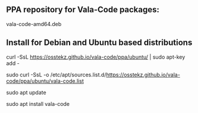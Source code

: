 ## PPA repository for Vala-Code packages:
vala-code-amd64.deb

## Install for Debian and Ubuntu based distributions
curl -SsL https://osstekz.github.io/vala-code/ppa/ubuntu/ | sudo apt-key add -

sudo curl -SsL -o /etc/apt/sources.list.d/https://osstekz.github.io/vala-code/ppa/ubuntu/vala-code.list

sudo apt update

sudo apt install vala-code


